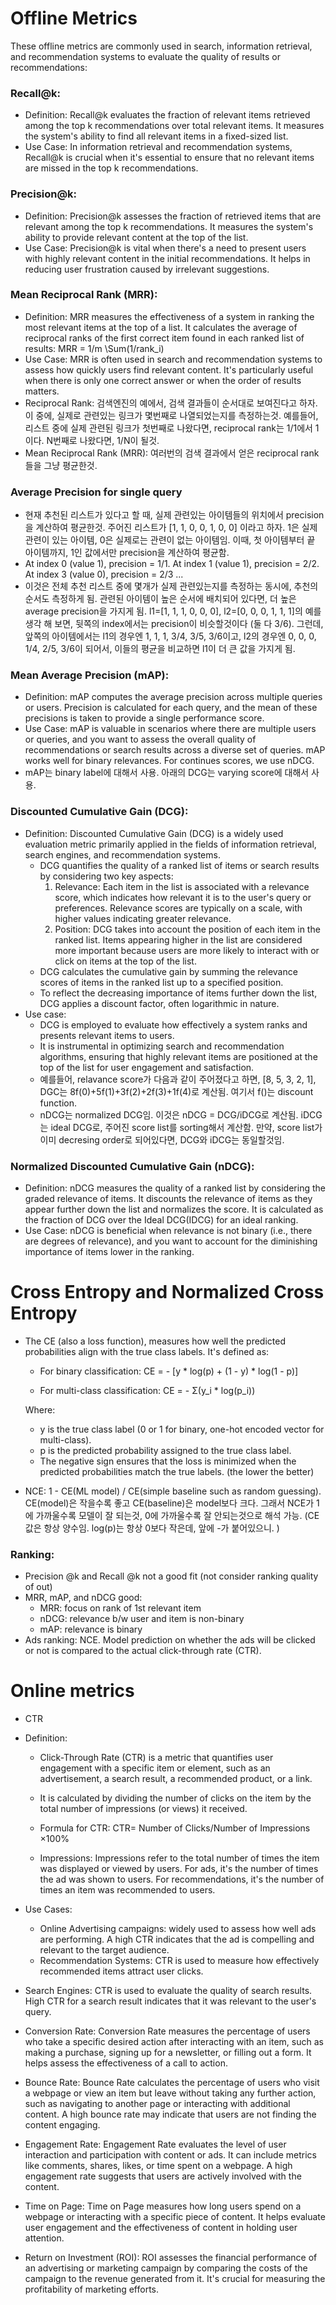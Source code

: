 # Offline Metrics 

These offline metrics are commonly used in search, information retrieval, and recommendation systems to evaluate the quality of results or recommendations:

### Recall@k:
  - Definition: Recall@k evaluates the fraction of relevant items retrieved among the top k recommendations over total relevant items. It measures the system's ability to find all relevant items in a fixed-sized list.
  - Use Case: In information retrieval and recommendation systems, Recall@k is crucial when it's essential to ensure that no relevant items are missed in the top k recommendations.

### Precision@k:

  - Definition: Precision@k assesses the fraction of retrieved items that are relevant among the top k recommendations. It measures the system's ability to provide relevant content at the top of the list.
  - Use Case: Precision@k is vital when there's a need to present users with highly relevant content in the initial recommendations. It helps in reducing user frustration caused by irrelevant suggestions.

### Mean Reciprocal Rank (MRR):

  - Definition: MRR measures the effectiveness of a system in ranking the most relevant items at the top of a list. It calculates the average of reciprocal ranks of the first correct item found in each ranked list of results: 
  MRR = 1/m \Sum(1/rank_i)
  - Use Case: MRR is often used in search and recommendation systems to assess how quickly users find relevant content. It's particularly useful when there is only one correct answer or when the order of results matters.
  - Reciprocal Rank: 검색엔진의 예에서, 검색 결과들이 순서대로 보여진다고 하자. 이 중에, 실제로 관련있는 링크가 몇번째로 나열되었는지를 측정하는것. 예를들어, 리스트 중에 실제 관련된 링크가 첫번째로 나왔다면, reciprocal rank는 1/1에서 1이다. N번째로 나왔다면, 1/N이 될것.
  - Mean Reciprocal Rank (MRR): 여러번의 검색 결과에서 얻은 reciprocal rank들을 그냥 평균한것. 

### Average Precision for single query
  - 현재 추천된 리스트가 있다고 할 때, 실제 관련있는 아이템들의 위치에서 precision을 계산하여 평균한것. 주어진 리스트가 [1, 1, 0, 0, 1, 0, 0] 이라고 하자. 1은 실제 관련이 있는 아이템, 0은 실제로는 관련이 없는 아이템임. 이때, 첫 아이템부터 끝 아이템까지, 1인 값에서만 precision을 계산하여 평균함.
  - At index 0 (value 1), precision = 1/1. At index 1 (value 1), precision = 2/2. At index 3 (value 0), precision = 2/3 ...
  - 이것은 전체 추천 리스트 중에 몇개가 실제 관련있는지를 측정하는 동시에, 추천의 순서도 측정하게 됨. 관련된 아이템이 높은 순서에 배치되어 있다면, 더 높은 average precision을 가지게 됨. l1=[1, 1, 1, 0, 0, 0], l2=[0, 0, 0, 1, 1, 1]의 예를 생각 해 보면, 뒷쪽의 index에서는 precision이 비슷할것이다 (둘 다 3/6). 그런데, 앞쪽의 아이템에서는 l1의 경우엔 1, 1, 1, 3/4, 3/5, 3/6이고, l2의 경우엔 0, 0, 0, 1/4, 2/5, 3/6이 되어서, 이들의 평균을 비교하면 l1이 더 큰 값을 가지게 됨. 


### Mean Average Precision (mAP):
  - Definition: mAP computes the average precision across multiple queries or users. Precision is calculated for each query, and the mean of these precisions is taken to provide a single performance score.
  - Use Case: mAP is valuable in scenarios where there are multiple users or queries, and you want to assess the overall quality of recommendations or search results across a diverse set of queries. mAP works well for binary relevances. For continues scores, we use nDCG.
  - mAP는 binary label에 대해서 사용. 아래의 DCG는 varying score에 대해서 사용.

### Discounted Cumulative Gain (DCG):
  - Definition: Discounted Cumulative Gain (DCG) is a widely used evaluation metric primarily applied in the fields of information retrieval, search engines, and recommendation systems.
    - DCG quantifies the quality of a ranked list of items or search results by considering two key aspects:
      1. Relevance: Each item in the list is associated with a relevance score, which indicates how relevant it is to the user's query or preferences. Relevance scores are typically on a scale, with higher values indicating greater relevance.
      2. Position: DCG takes into account the position of each item in the ranked list. Items appearing higher in the list are considered more important because users are more likely to interact with or click on items at the top of the list.
    - DCG calculates the cumulative gain by summing the relevance scores of items in the ranked list up to a specified position.
    - To reflect the decreasing importance of items further down the list, DCG applies a discount factor, often logarithmic in nature.
  - Use case: 
    - DCG is employed to evaluate how effectively a system ranks and presents relevant items to users.
    - It is instrumental in optimizing search and recommendation algorithms, ensuring that highly relevant items are positioned at the top of the list for user engagement and satisfaction.
    - 예를들어, relavance score가 다음과 같이 주어졌다고 하면, [8, 5, 3, 2, 1], DGC는 8f(0)+5f(1)+3f(2)+2f(3)+1f(4)로 계산됨. 여기서 f()는 discount function.
    - nDCG는 normalized DCG임. 이것은 nDCG = DCG/iDCG로 계산됨. iDCG는 ideal DCG로, 주어진 score list를 sorting해서 계산함. 만약, score list가 이미 decresing order로 되어있다면, DCG와 iDCG는 동일할것임. 

### Normalized Discounted Cumulative Gain (nDCG):

  - Definition: nDCG measures the quality of a ranked list by considering the graded relevance of items. It discounts the relevance of items as they appear further down the list and normalizes the score. It is calculated as the fraction of DCG over the Ideal DCG(IDCG) for an ideal ranking. 
  - Use Case: nDCG is beneficial when relevance is not binary (i.e., there are degrees of relevance), and you want to account for the diminishing importance of items lower in the ranking.

# Cross Entropy and Normalized Cross Entropy 
- The CE (also a loss function), measures how well the predicted probabilities align with the true class labels. It's defined as:

    - For binary classification:
    CE = - [y * log(p) + (1 - y) * log(1 - p)]
    
    - For multi-class classification:
    CE = - Σ(y_i * log(p_i))
    
    Where:
    - y is the true class label (0 or 1 for binary, one-hot encoded vector for multi-class).
    - p is the predicted probability assigned to the true class label.
    - The negative sign ensures that the loss is minimized when the predicted probabilities match the true labels. (the lower the better)
- NCE: 1 - CE(ML model) / CE(simple baseline such as random guessing). CE(model)은 작을수록 좋고 CE(baseline)은 model보다 크다. 그래서 NCE가 1에 가까울수록 모델이 잘 되는것, 0에 가까울수록 잘 안되는것으로 해석 가능. (CE 값은 항상 양수임. log(p)는 항상 0보다 작은데, 앞에 -가 붙어있으니. )

### Ranking:
* Precision @k and Recall @k not a good fit (not consider ranking quality of out) 
* MRR, mAP, and nDCG good: 
  * MRR: focus on rank of 1st relevant item 
  * nDCG: relevance b/w user and item is non-binary 
  * mAP: relevance is binary 
* Ads ranking: NCE. Model prediction on whether the ads will be clicked or not is compared to the actual click-through rate (CTR). 




  
# Online metrics 
* CTR 


- Definition:

    - Click-Through Rate (CTR) is a metric that quantifies user engagement with a specific item or element, such as an advertisement, a search result, a recommended product, or a link.
    - It is calculated by dividing the number of clicks on the item by the total number of impressions (or views) it received.
    - Formula for CTR:
      CTR= Number of Clicks/Number of Impressions ×100%

    - Impressions: Impressions refer to the total number of times the item was displayed or viewed by users. For ads, it's the number of times the ad was shown to users. For recommendations, it's the number of times an item was recommended to users.

- Use Cases:
  - Online Advertising campaigns: widely used to assess how well ads are performing. A high CTR indicates that the ad is compelling and relevant to the target audience.
  - Recommendation Systems: CTR is used to measure how effectively recommended items attract user clicks.
- Search Engines: CTR is used to evaluate the quality of search results. High CTR for a search result indicates that it was relevant to the user's query.

* Conversion Rate: Conversion Rate measures the percentage of users who take a specific desired action after interacting with an item, such as making a purchase, signing up for a newsletter, or filling out a form. It helps assess the effectiveness of a call to action.

* Bounce Rate: Bounce Rate calculates the percentage of users who visit a webpage or view an item but leave without taking any further action, such as navigating to another page or interacting with additional content. A high bounce rate may indicate that users are not finding the content engaging.

* Engagement Rate: Engagement Rate evaluates the level of user interaction and participation with content or ads. It can include metrics like comments, shares, likes, or time spent on a webpage. A high engagement rate suggests that users are actively involved with the content.

* Time on Page: Time on Page measures how long users spend on a webpage or interacting with a specific piece of content. It helps evaluate user engagement and the effectiveness of content in holding user attention.

* Return on Investment (ROI): ROI assesses the financial performance of an advertising or marketing campaign by comparing the costs of the campaign to the revenue generated from it. It's crucial for measuring the profitability of marketing efforts.
